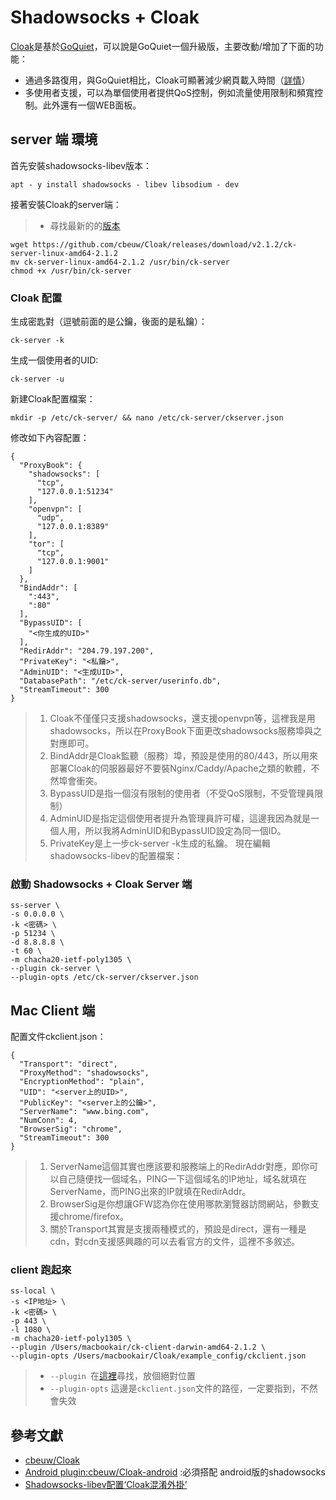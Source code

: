 # Shadowsocks + Cloak

[Cloak](https://github.com/cbeuw/Cloak)是基於[GoQuiet](https://github.com/cbeuw/GoQuiet)，可以說是GoQuiet一個升級版，主要改動/增加了下面的功能：
* 通過多路復用，與GoQuiet相比，Cloak可顯著減少網頁載入時間（[詳情](https://github.com/cbeuw/Cloak/wiki/Web-page-loading-benchmarks)）
* 多使用者支援，可以為單個使用者提供QoS控制，例如流量使用限制和頻寬控制。此外還有一個WEB面板。

## server 端 環境
首先安裝shadowsocks-libev版本：
```
apt - y install shadowsocks - libev libsodium - dev
```

接著安裝Cloak的server端：
> * 尋找最新的的[版本](https://github.com/cbeuw/Cloak/releases/)
```
wget https://github.com/cbeuw/Cloak/releases/download/v2.1.2/ck-server-linux-amd64-2.1.2
mv ck-server-linux-amd64-2.1.2 /usr/bin/ck-server
chmod +x /usr/bin/ck-server
```

### Cloak 配置
生成密匙對（逗號前面的是公鑰，後面的是私鑰）：
```
ck-server -k
```
生成一個使用者的UID:
```
ck-server -u
```
新建Cloak配置檔案：
```
mkdir -p /etc/ck-server/ && nano /etc/ck-server/ckserver.json
```

修改如下內容配置：
```
{
  "ProxyBook": {
    "shadowsocks": [
      "tcp",
      "127.0.0.1:51234"
    ],
    "openvpn": [
      "udp",
      "127.0.0.1:8389"
    ],
    "tor": [
      "tcp",
      "127.0.0.1:9001"
    ]
  },
  "BindAddr": [
    ":443",
    ":80"
  ],
  "BypassUID": [
    "<你生成的UID>"
  ],
  "RedirAddr": "204.79.197.200",
  "PrivateKey": "<私鑰>",
  "AdminUID": "<生成UID>",
  "DatabasePath": "/etc/ck-server/userinfo.db",
  "StreamTimeout": 300
}
```

> 1. Cloak不僅僅只支援shadowsocks，還支援openvpn等，這裡我是用shadowsocks，所以在ProxyBook下面更改shadowsocks服務埠與之對應即可。
> 2. BindAddr是Cloak監聽（服務）埠，預設是使用的80/443，所以用來部署Cloak的伺服器最好不要裝Nginx/Caddy/Apache之類的軟體，不然埠會衝突。
> 3. BypassUID是指一個沒有限制的使用者（不受QoS限制，不受管理員限制）
> 4. AdminUID是指定這個使用者提升為管理員許可權，這邊我因為就是一個人用，所以我將AdminUID和BypassUID設定為同一個ID。
> 5. PrivateKey是上一步ck-server -k生成的私鑰。
> 現在編輯shadowsocks-libev的配置檔案：

### 啟動 Shadowsocks + Cloak Server 端
```
ss-server \
-s 0.0.0.0 \
-k <密碼> \
-p 51234 \
-d 8.8.8.8 \
-t 60 \
-m chacha20-ietf-poly1305 \
--plugin ck-server \
--plugin-opts /etc/ck-server/ckserver.json
```

## Mac Client 端
配置文件ckclient.json：
```
{
  "Transport": "direct",
  "ProxyMethod": "shadowsocks",
  "EncryptionMethod": "plain",
  "UID": "<server上的UID>",
  "PublicKey": "<server上的公鑰>",
  "ServerName": "www.bing.com",
  "NumConn": 4,
  "BrowserSig": "chrome",
  "StreamTimeout": 300
}
```

> 1. ServerName這個其實也應該要和服務端上的RedirAddr對應，即你可以自己隨便找一個域名，PING一下這個域名的IP地址，域名就填在ServerName，而PING出來的IP就填在RedirAddr。
> 2. BrowserSig是你想讓GFW認為你在使用哪款瀏覽器訪問網站，參數支援chrome/firefox。
> 3. 關於Transport其實是支援兩種模式的，預設是direct，還有一種是cdn，對cdn支援感興趣的可以去看官方的文件，這裡不多敘述。

### client 跑起來
```
ss-local \
-s <IP地址> \
-k <密碼> \
-p 443 \
-l 1080 \
-m chacha20-ietf-poly1305 \
--plugin /Users/macbookair/ck-client-darwin-amd64-2.1.2 \
--plugin-opts /Users/macbookair/Cloak/example_config/ckclient.json
```
> * `--plugin `在[這裡](https://github.com/cbeuw/Cloak/releases/)尋找，放個絕對位置
> * `--plugin-opts` 這邊是`ckclient.json`文件的路徑，一定要指到，不然會失效

## 參考文獻
* [cbeuw/Cloak](https://github.com/cbeuw/Cloak)
* [Android plugin:cbeuw/Cloak-android](https://github.com/cbeuw/Cloak-android/releases) :必須搭配 android版的shadowsocks
* [Shadowsocks-libev配置‘Cloak混淆外掛’](https://briteming.blogspot.com/2019/10/shadowsockscloak.html)
